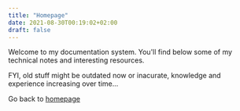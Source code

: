 ```yaml
---
title: "Homepage"
date: 2021-08-30T00:19:02+02:00
draft: false
---
```


Welcome to my documentation system. You'll find below some of my technical notes and interesting resources.

FYI, old stuff might be outdated now or inacurate, knowledge and experience increasing over time...

Go back to [homepage](https://www.pbe9216.net/)
